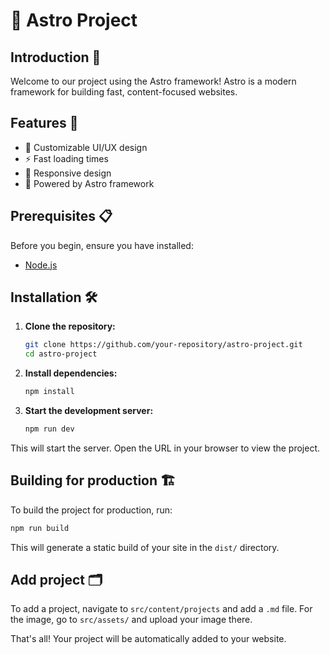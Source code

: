 # 🌌 Astro Project

## Introduction 🚀
Welcome to our project using the Astro framework! Astro is a modern framework for building fast, content-focused websites.

## Features 🌟
- 🎨 Customizable UI/UX design
- ⚡ Fast loading times
- 📱 Responsive design
- 🚀 Powered by Astro framework

## Prerequisites 📋
Before you begin, ensure you have installed:
- [Node.js](https://nodejs.org/)

## Installation 🛠️

1. **Clone the repository:**

   ```bash
   git clone https://github.com/your-repository/astro-project.git
   cd astro-project
   ````

2. **Install dependencies:**

    ```bash
    npm install
    ```

3. **Start the development server:**

    ```bash
    npm run dev
    ```

This will start the server. Open the URL in your browser to view the project.

## Building for production 🏗️

To build the project for production, run:

```bash
npm run build
```

This will generate a static build of your site in the ``dist/`` directory.

## Add project 🗂️

To add a project, navigate to ``src/content/projects`` and add a ``.md`` file.
For the image, go to ``src/assets/`` and upload your image there.

That's all! Your project will be automatically added to your website.